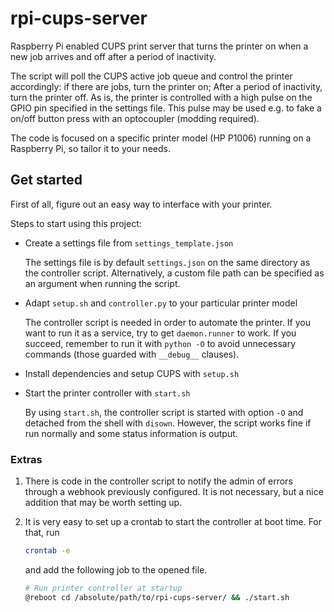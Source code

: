 <!-- SPDX-License-Identifier: Unlicense -->

# rpi-cups-server

Raspberry Pi enabled CUPS print server that turns the printer on when a new job arrives and off after a period of inactivity.

The script will poll the CUPS active job queue and control the printer accordingly: if there are jobs, turn the printer on; After a period of inactivity, turn the printer off. As is, the printer is controlled with a high pulse on the GPIO pin specified in the settings file. This pulse may be used e.g. to fake a on/off button press with an optocoupler (modding required).

The code is focused on a specific printer model (HP P1006) running on
a Raspberry Pi, so tailor it to your needs.

## Get started

First of all, figure out an easy way to interface with your printer.

Steps to start using this project:

- Create a settings file from `settings_template.json`

	The settings file is by default `settings.json` on the same directory as the controller script. Alternatively, a custom file path can be specified as an argument when running the script.

- Adapt `setup.sh` and `controller.py` to your particular printer model

	The controller script is needed in order to automate the printer. If you want to run it as a service, try to get `daemon.runner` to work. If you succeed, remember to run it with `python -O` to avoid unnecessary commands (those guarded with `__debug__` clauses).

- Install dependencies and setup CUPS with `setup.sh`

- Start the printer controller with `start.sh`

	By using `start.sh`, the controller script is started with option `-O` and detached from the shell with `disown`. However, the script works fine if run normally and some status information is output.

### Extras

1. There is code in the controller script to notify the admin of errors through a webhook previously configured. It is not necessary, but a nice addition that may be worth setting up.

1. It is very easy to set up a crontab to start the controller at boot time. For that, run

	```sh
	crontab -e
	```

	and add the following job to the opened file.

	```sh
	# Run printer controller at startup
	@reboot cd /absolute/path/to/rpi-cups-server/ && ./start.sh
	```
